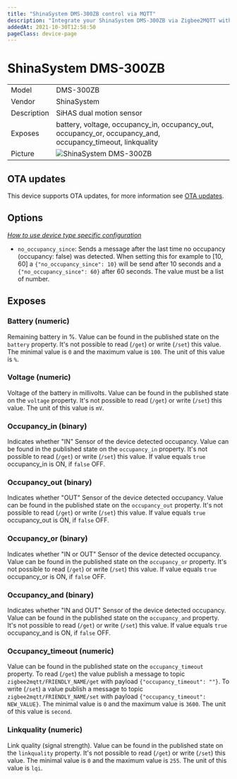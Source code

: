 ```yaml
---
title: "ShinaSystem DMS-300ZB control via MQTT"
description: "Integrate your ShinaSystem DMS-300ZB via Zigbee2MQTT with whatever smart home infrastructure you are using without the vendor's bridge or gateway."
addedAt: 2021-10-30T12:58:50
pageClass: device-page
---
```


<!-- !!!! -->
<!-- ATTENTION: This file is auto-generated through docgen! -->
<!-- You can only edit the "Notes"-Section between the two comment lines "Notes BEGIN" and "Notes END". -->
<!-- Do not use h1 or h2 heading within "## Notes"-Section. -->
<!-- !!!! -->

# ShinaSystem DMS-300ZB

|     |     |
|-----|-----|
| Model | DMS-300ZB  |
| Vendor  | ShinaSystem  |
| Description | SiHAS dual motion sensor |
| Exposes | battery, voltage, occupancy_in, occupancy_out, occupancy_or, occupancy_and, occupancy_timeout, linkquality |
| Picture | ![ShinaSystem DMS-300ZB](https://www.zigbee2mqtt.io/images/devices/DMS-300ZB.jpg) |


<!-- Notes BEGIN: You can edit here. Add "## Notes" headline if not already present. -->


<!-- Notes END: Do not edit below this line -->

## OTA updates
This device supports OTA updates, for more information see [OTA updates](../guide/usage/ota_updates.md).


## Options
*[How to use device type specific configuration](../guide/configuration/devices-groups.md#specific-device-options)*

* `no_occupancy_since`: Sends a message after the last time no occupancy (occupancy: false) was detected. When setting this for example to [10, 60] a `{"no_occupancy_since": 10}` will be send after 10 seconds and a `{"no_occupancy_since": 60}` after 60 seconds. The value must be a list of number.


## Exposes

### Battery (numeric)
Remaining battery in %.
Value can be found in the published state on the `battery` property.
It's not possible to read (`/get`) or write (`/set`) this value.
The minimal value is `0` and the maximum value is `100`.
The unit of this value is `%`.

### Voltage (numeric)
Voltage of the battery in millivolts.
Value can be found in the published state on the `voltage` property.
It's not possible to read (`/get`) or write (`/set`) this value.
The unit of this value is `mV`.

### Occupancy_in (binary)
Indicates whether "IN" Sensor of the device detected occupancy.
Value can be found in the published state on the `occupancy_in` property.
It's not possible to read (`/get`) or write (`/set`) this value.
If value equals `true` occupancy_in is ON, if `false` OFF.

### Occupancy_out (binary)
Indicates whether "OUT" Sensor of the device detected occupancy.
Value can be found in the published state on the `occupancy_out` property.
It's not possible to read (`/get`) or write (`/set`) this value.
If value equals `true` occupancy_out is ON, if `false` OFF.

### Occupancy_or (binary)
Indicates whether "IN or OUT" Sensor of the device detected occupancy.
Value can be found in the published state on the `occupancy_or` property.
It's not possible to read (`/get`) or write (`/set`) this value.
If value equals `true` occupancy_or is ON, if `false` OFF.

### Occupancy_and (binary)
Indicates whether "IN and OUT" Sensor of the device detected occupancy.
Value can be found in the published state on the `occupancy_and` property.
It's not possible to read (`/get`) or write (`/set`) this value.
If value equals `true` occupancy_and is ON, if `false` OFF.

### Occupancy_timeout (numeric)
Value can be found in the published state on the `occupancy_timeout` property.
To read (`/get`) the value publish a message to topic `zigbee2mqtt/FRIENDLY_NAME/get` with payload `{"occupancy_timeout": ""}`.
To write (`/set`) a value publish a message to topic `zigbee2mqtt/FRIENDLY_NAME/set` with payload `{"occupancy_timeout": NEW_VALUE}`.
The minimal value is `0` and the maximum value is `3600`.
The unit of this value is `second`.

### Linkquality (numeric)
Link quality (signal strength).
Value can be found in the published state on the `linkquality` property.
It's not possible to read (`/get`) or write (`/set`) this value.
The minimal value is `0` and the maximum value is `255`.
The unit of this value is `lqi`.

